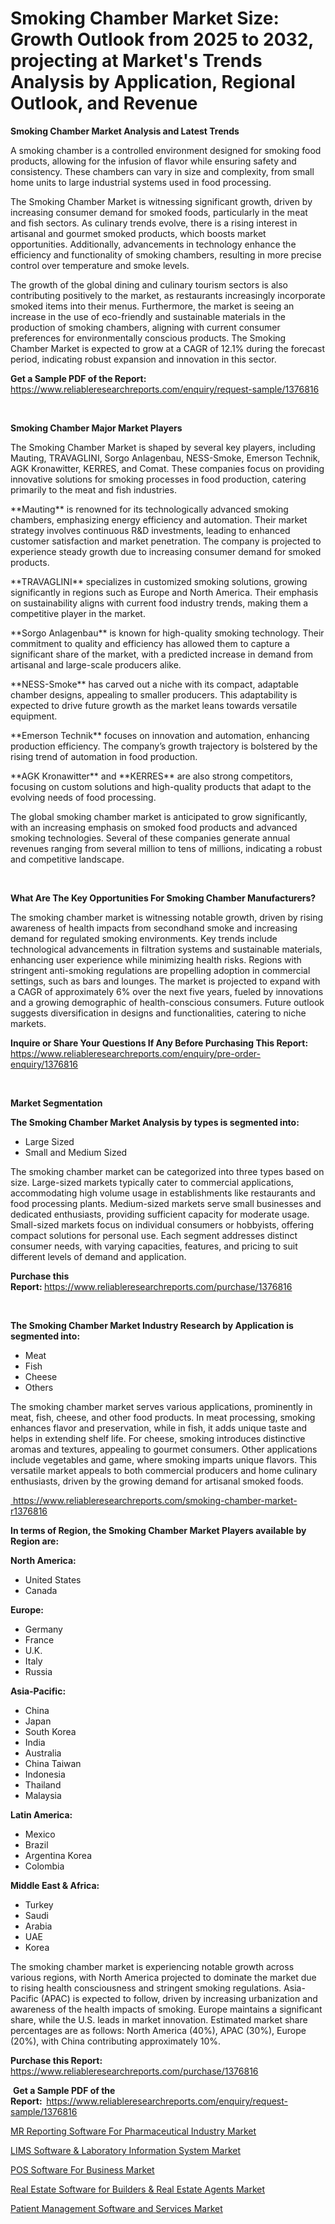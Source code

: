 <p><h1>Smoking Chamber Market Size: Growth Outlook from 2025 to 2032, projecting at Market's Trends Analysis by Application, Regional Outlook, and Revenue</h1></p><p><strong>Smoking Chamber Market Analysis and Latest Trends</strong></p>
<p><p>A smoking chamber is a controlled environment designed for smoking food products, allowing for the infusion of flavor while ensuring safety and consistency. These chambers can vary in size and complexity, from small home units to large industrial systems used in food processing.</p><p>The Smoking Chamber Market is witnessing significant growth, driven by increasing consumer demand for smoked foods, particularly in the meat and fish sectors. As culinary trends evolve, there is a rising interest in artisanal and gourmet smoked products, which boosts market opportunities. Additionally, advancements in technology enhance the efficiency and functionality of smoking chambers, resulting in more precise control over temperature and smoke levels.</p><p>The growth of the global dining and culinary tourism sectors is also contributing positively to the market, as restaurants increasingly incorporate smoked items into their menus. Furthermore, the market is seeing an increase in the use of eco-friendly and sustainable materials in the production of smoking chambers, aligning with current consumer preferences for environmentally conscious products. The Smoking Chamber Market is expected to grow at a CAGR of 12.1% during the forecast period, indicating robust expansion and innovation in this sector.</p></p>
<p><strong>Get a Sample PDF of the Report:&nbsp;</strong> <a href="https://www.reliableresearchreports.com/enquiry/request-sample/1376816?utm_campaign=114&utm_medium=2&utm_source=Github&utm_content=ia&utm_term=13012025&utm_id=smoking-chamber">https://www.reliableresearchreports.com/enquiry/request-sample/1376816</a></p>
<p>&nbsp;</p>
<p><strong>Smoking Chamber Major Market Players</strong></p>
<p><p>The Smoking Chamber Market is shaped by several key players, including Mauting, TRAVAGLINI, Sorgo Anlagenbau, NESS-Smoke, Emerson Technik, AGK Kronawitter, KERRES, and Comat. These companies focus on providing innovative solutions for smoking processes in food production, catering primarily to the meat and fish industries.</p><p>**Mauting** is renowned for its technologically advanced smoking chambers, emphasizing energy efficiency and automation. Their market strategy involves continuous R&D investments, leading to enhanced customer satisfaction and market penetration. The company is projected to experience steady growth due to increasing consumer demand for smoked products.</p><p>**TRAVAGLINI** specializes in customized smoking solutions, growing significantly in regions such as Europe and North America. Their emphasis on sustainability aligns with current food industry trends, making them a competitive player in the market. </p><p>**Sorgo Anlagenbau** is known for high-quality smoking technology. Their commitment to quality and efficiency has allowed them to capture a significant share of the market, with a predicted increase in demand from artisanal and large-scale producers alike.</p><p>**NESS-Smoke** has carved out a niche with its compact, adaptable chamber designs, appealing to smaller producers. This adaptability is expected to drive future growth as the market leans towards versatile equipment.</p><p>**Emerson Technik** focuses on innovation and automation, enhancing production efficiency. The company’s growth trajectory is bolstered by the rising trend of automation in food production.</p><p>**AGK Kronawitter** and **KERRES** are also strong competitors, focusing on custom solutions and high-quality products that adapt to the evolving needs of food processing.</p><p>The global smoking chamber market is anticipated to grow significantly, with an increasing emphasis on smoked food products and advanced smoking technologies. Several of these companies generate annual revenues ranging from several million to tens of millions, indicating a robust and competitive landscape.</p></p>
<p>&nbsp;</p>
<p><strong>What Are The Key Opportunities For Smoking Chamber Manufacturers?</strong></p>
<p><p>The smoking chamber market is witnessing notable growth, driven by rising awareness of health impacts from secondhand smoke and increasing demand for regulated smoking environments. Key trends include technological advancements in filtration systems and sustainable materials, enhancing user experience while minimizing health risks. Regions with stringent anti-smoking regulations are propelling adoption in commercial settings, such as bars and lounges. The market is projected to expand with a CAGR of approximately 6% over the next five years, fueled by innovations and a growing demographic of health-conscious consumers. Future outlook suggests diversification in designs and functionalities, catering to niche markets.</p></p>
<p><strong>Inquire or Share Your Questions If Any Before Purchasing This Report:</strong> <a href="https://www.reliableresearchreports.com/enquiry/pre-order-enquiry/1376816?utm_campaign=114&utm_medium=2&utm_source=Github&utm_content=ia&utm_term=13012025&utm_id=smoking-chamber">https://www.reliableresearchreports.com/enquiry/pre-order-enquiry/1376816</a></p>
<p>&nbsp;</p>
<p><strong>Market Segmentation</strong></p>
<p><strong>The Smoking Chamber Market Analysis by types is segmented into:</strong></p>
<p><ul><li>Large Sized</li><li>Small and Medium Sized</li></ul></p>
<p><p>The smoking chamber market can be categorized into three types based on size. Large-sized markets typically cater to commercial applications, accommodating high volume usage in establishments like restaurants and food processing plants. Medium-sized markets serve small businesses and dedicated enthusiasts, providing sufficient capacity for moderate usage. Small-sized markets focus on individual consumers or hobbyists, offering compact solutions for personal use. Each segment addresses distinct consumer needs, with varying capacities, features, and pricing to suit different levels of demand and application.</p></p>
<p><strong>Purchase this Report:&nbsp;</strong><a href="https://www.reliableresearchreports.com/purchase/1376816?utm_campaign=114&utm_medium=2&utm_source=Github&utm_content=ia&utm_term=13012025&utm_id=smoking-chamber">https://www.reliableresearchreports.com/purchase/1376816</a></p>
<p>&nbsp;</p>
<p><strong>The Smoking Chamber Market Industry Research by Application is segmented into:</strong></p>
<p><ul><li>Meat</li><li>Fish</li><li>Cheese</li><li>Others</li></ul></p>
<p><p>The smoking chamber market serves various applications, prominently in meat, fish, cheese, and other food products. In meat processing, smoking enhances flavor and preservation, while in fish, it adds unique taste and helps in extending shelf life. For cheese, smoking introduces distinctive aromas and textures, appealing to gourmet consumers. Other applications include vegetables and game, where smoking imparts unique flavors. This versatile market appeals to both commercial producers and home culinary enthusiasts, driven by the growing demand for artisanal smoked foods.</p></p>
<p><a href="https://www.reliableresearchreports.com/smoking-chamber-market-r1376816?utm_campaign=114&utm_medium=2&utm_source=Github&utm_content=ia&utm_term=13012025&utm_id=smoking-chamber">&nbsp;https://www.reliableresearchreports.com/smoking-chamber-market-r1376816</a></p>
<p><strong>In terms of Region, the Smoking Chamber Market Players available by Region are:</strong></p>
<p>
    <p> <strong> North America: </strong>
        <ul>
            <li>United States</li>
            <li>Canada</li>
        </ul>
        </p> 
    <p> <strong> Europe: </strong>
        <ul>
            <li>Germany</li>
            <li>France</li>
            <li>U.K.</li>
            <li>Italy</li>
            <li>Russia</li>
        </ul>
        </p> 
    <p> <strong> Asia-Pacific: </strong>
        <ul>
            <li>China</li>
            <li>Japan</li>
            <li>South Korea</li>
            <li>India</li>
            <li>Australia</li>
            <li>China Taiwan</li>
            <li>Indonesia</li>
            <li>Thailand</li>
            <li>Malaysia</li>
        </ul>
        </p> 
    <p> <strong> Latin America: </strong>
        <ul>
            <li>Mexico</li>
            <li>Brazil</li>
            <li>Argentina Korea</li>
            <li>Colombia</li>
        </ul>
        </p> 
    <p> <strong> Middle East & Africa: </strong>
        <ul>
            <li>Turkey</li>
            <li>Saudi</li>
            <li>Arabia</li>
            <li>UAE</li>
            <li>Korea</li>
        </ul>
    </p>
    </p>
<p><p>The smoking chamber market is experiencing notable growth across various regions, with North America projected to dominate the market due to rising health consciousness and stringent smoking regulations. Asia-Pacific (APAC) is expected to follow, driven by increasing urbanization and awareness of the health impacts of smoking. Europe maintains a significant share, while the U.S. leads in market innovation. Estimated market share percentages are as follows: North America (40%), APAC (30%), Europe (20%), with China contributing approximately 10%.</p></p>
<p><strong>Purchase this Report: </strong><a href="https://www.reliableresearchreports.com/purchase/1376816?utm_campaign=114&utm_medium=2&utm_source=Github&utm_content=ia&utm_term=13012025&utm_id=smoking-chamber">https://www.reliableresearchreports.com/purchase/1376816</a></p>
<p>&nbsp;<strong>Get a Sample PDF of the Report:&nbsp;&nbsp;</strong><a href="https://www.reliableresearchreports.com/enquiry/request-sample/1376816?utm_campaign=114&utm_medium=2&utm_source=Github&utm_content=ia&utm_term=13012025&utm_id=smoking-chamber">https://www.reliableresearchreports.com/enquiry/request-sample/1376816</a></p>
<p><strong></strong></p>
<p><p><a href="https://github.com/skerretflossie9297/Market-Research-Report-List-1/blob/main/mr-reporting-software-for-pharmaceutical-industry-market.md?utm_campaign=114&utm_medium=2&utm_source=Github&utm_content=ia&utm_term=13012025&utm_id=smoking-chamber">MR Reporting Software For Pharmaceutical Industry Market</a></p><p><a href="https://github.com/donnettaletizia/Market-Research-Report-List-1/blob/main/lims-software-laboratory-information-system-market.md?utm_campaign=114&utm_medium=2&utm_source=Github&utm_content=ia&utm_term=13012025&utm_id=smoking-chamber">LIMS Software & Laboratory Information System Market</a></p><p><a href="https://github.com/MonroeBullock54/Market-Research-Report-List-1/blob/main/pos-software-for-business-market.md?utm_campaign=114&utm_medium=2&utm_source=Github&utm_content=ia&utm_term=13012025&utm_id=smoking-chamber">POS Software For Business Market</a></p><p><a href="https://github.com/shondapmbau/Market-Research-Report-List-1/blob/main/real-estate-software-for-builders-real-estate-agents-market.md?utm_campaign=114&utm_medium=2&utm_source=Github&utm_content=ia&utm_term=13012025&utm_id=smoking-chamber">Real Estate Software for Builders & Real Estate Agents Market</a></p><p><a href="https://github.com/alberthagorsuch/Market-Research-Report-List-1/blob/main/patient-management-software-and-services-market.md?utm_campaign=114&utm_medium=2&utm_source=Github&utm_content=ia&utm_term=13012025&utm_id=smoking-chamber">Patient Management Software and Services Market</a></p></p>